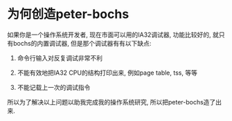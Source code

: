 # 为何创造peter-bochs #

如果你是一个操作系统开发者, 现在市面可以用的IA32调试器, 功能比较好的, 就只有bochs的内置调试器, 但是那个调试器有有以下缺点:

1) 命令行输入对反复调试非常不利

2) 不能有效地把IA32 CPU的结构打印出来, 例如page table, tss, 等等

3) 不能记载上一次的调试指令


所以为了解决以上问题以助我完成我的操作系统研究, 所以把peter-bochs造了出来.